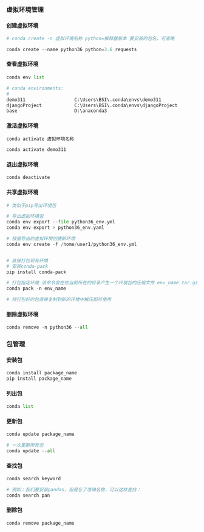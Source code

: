 

### 虚拟环境管理

#### 创建虚拟环境

```python
# conda create -n 虚拟环境名称 python=解释器版本 要安装的包名，可省略

conda create --name python36 python=3.6 requests

```



#### 查看虚拟环境

```python
conda env list

# conda environments:
#
demo311                  C:\Users\BSI\.conda\envs\demo311
djangoProject            C:\Users\BSI\.conda\envs\djangoProject
base                     D:\anaconda3
```



#### 激活虚拟环境

```python
conda activate 虚拟环境名称

conda activate demo311
```



#### 退出虚拟环境

```python
conda deactivate
```



#### 共享虚拟环境

```python
# 类似于pip导出环境包

# 导出虚拟环境包
conda env export --file python36_env.yml
conda env export > python36_env.yaml

# 根据导出的虚拟环境创建新环境
conda env create -f /home/user1/python36_env.yml


# 直接打包现有环境
# 安装conda-pack
pip install conda-pack

# 打包指定环境 该命令会在你当前所在的目录产生一个环境包的压缩文件 env_name.tar.gz
conda pack -n env_name

# 将打包好的包直接复制到新的环境中解压即可使用
```



#### 删除虚拟环境

```python
conda remove -n python36 --all
```



### 包管理

#### 安装包

```python
conda install package_name
pip install package_name
```



#### 列出包

```python
conda list
```



#### 更新包

```python
conda update package_name

# 一次更新所有包
conda update --all
```



#### 查找包

```PYTHON
conda search keyword

# 例如：我们要安装pandas，但是忘了准确名称，可以这样查找：
conda search pan

```



#### 删除包

```python
conda remove package_name
```









